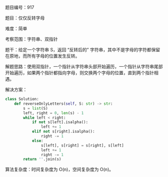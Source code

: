 题目编号：917

题目：仅仅反转字母

难度：简单

考察范围：字符串、双指针

题干：给定一个字符串 S，返回 “反转后的” 字符串，其中不是字母的字符都保留在原地，而所有字母的位置发生反转。

解题思路：使用双指针，一个指针从字符串头部开始遍历，一个指针从字符串尾部开始遍历，如果两个指针都指向字母，则交换两个字母的位置，直到两个指针相遇。

解决方案：

```python
class Solution:
    def reverseOnlyLetters(self, S: str) -> str:
        s = list(S)
        left, right = 0, len(s) - 1
        while left < right:
            if not s[left].isalpha():
                left += 1
            elif not s[right].isalpha():
                right -= 1
            else:
                s[left], s[right] = s[right], s[left]
                left += 1
                right -= 1
        return ''.join(s)
```

算法复杂度：时间复杂度为 O(n)，空间复杂度为 O(n)。